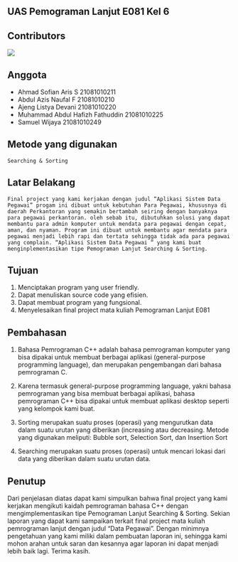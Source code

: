 ## UAS Pemograman Lanjut E081 Kel 6

## Contributors

<a href="https://github.com/iyansaputra/UAS_CUY/graphs/contributors">
  <img src="https://contrib.rocks/image?repo=iyansaputra/UAS_CUY" />
</a>

## Anggota

+ Ahmad Sofian Aris S 21081010211
+ Abdul Azis Naufal F 21081010210
+ Ajeng Listya Devani 21081010220
+ Muhammad Abdul Hafizh Fathuddin 21081010225
+ Samuel Wijaya 21081010249

## Metode yang digunakan

``
Searching & Sorting
``
## Latar Belakang
``
Final project yang kami kerjakan dengan judul “Aplikasi Sistem Data Pegawai”
progam ini dibuat untuk kebutuhan Para Pegawai, khususnya di daerah Perkantoran yang semakin bertambah seiring dengan banyaknya para pegawai perkantoran. oleh sebab itu, dibutuhkan solusi yang dapat membantu para admin komputer untuk mendata para pegawai dengan cepat, aman, dan nyaman.
Program ini dibuat untuk membantu agar mendata para pegawai menjadi lebih rapi dan tertata sehingga tidak ada para pegawai yang complain.
“Aplikasi Sistem Data Pegawai “ yang kami buat menginplementasikan tipe Pemograman Lanjut Searching & Sorting.
``


## Tujuan

1.	Menciptakan program yang user friendly.
2.	Dapat menuliskan source code yang efisien.
3.	Dapat membuat program yang fungsional.
4.	Menyelesaikan final project mata kuliah Pemograman Lanjut E081



## Pembahasan
1.	Bahasa Pemrograman C++ adalah bahasa pemrograman komputer yang bisa dipakai untuk membuat berbagai aplikasi 
    (general-purpose programming language), dan merupakan pengembangan dari bahasa pemrograman C. 
    
2.	Karena termasuk general-purpose programming language, yakni bahasa pemrograman yang bisa membuat berbagai aplikasi, 
    bahasa pemrograman C++ bisa dipakai untuk membuat aplikasi desktop seperti yang kelompok kami buat.
    
3.	Sorting merupakan suatu proses (operasi) yang mengurutkan data dalam suatu urutan yang diberikan (increasing atau decreasing.
    Metode yang digunakan meliputi: Bubble sort, Selection Sort, dan Insertion Sort
    
4.	Searching merupakan suatu proses (operasi) untuk mencari lokasi dari data yang diberikan dalam suatu urutan data.
    
## Penutup

Dari penjelasan diatas dapat kami simpulkan bahwa final project yang kami kerjakan mengikuti kaidah pemrograman bahasa C++ 
dengan mengimplementasikan tipe Pemograman Lanjut Searching & Sorting. Sekian laporan yang dapat kami sampaikan terkait final project 
mata kuliah pemrograman lanjut dengan judul “Data Pegawai”. Dengan minimnya pengetahuan yang kami miliki dalam pembuatan laporan ini,
sehingga kami mohon arahan untuk saran dan kesannya agar laporan ini dapat menjadi lebih baik lagi. Terima kasih.
